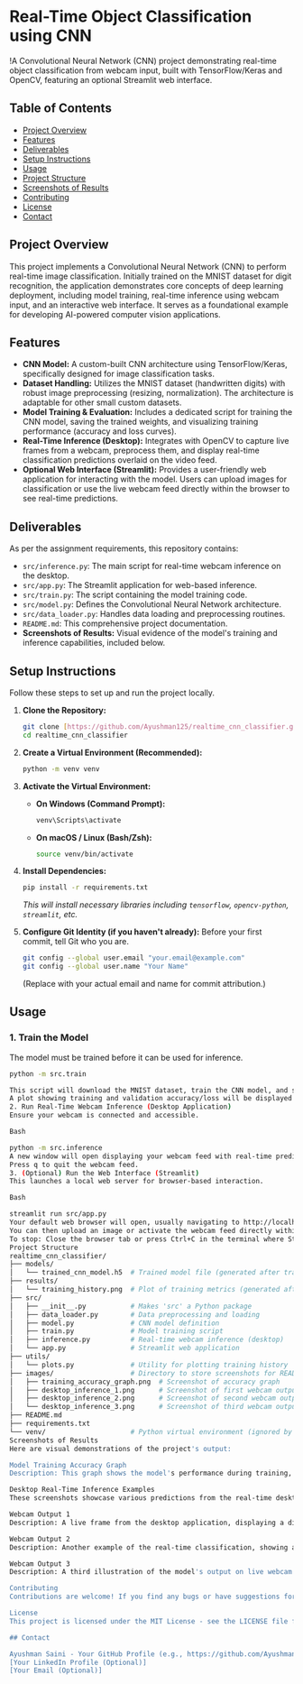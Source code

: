 # Real-Time Object Classification using CNN

!A Convolutional Neural Network (CNN) project demonstrating real-time object classification from webcam input, built with TensorFlow/Keras and OpenCV, featuring an optional Streamlit web interface.

## Table of Contents

* [Project Overview](#project-overview)
* [Features](#features)
* [Deliverables](#deliverables)
* [Setup Instructions](#setup-instructions)
* [Usage](#usage)
* [Project Structure](#project-structure)
* [Screenshots of Results](#screenshots-of-results)
* [Contributing](#contributing)
* [License](#license)
* [Contact](#contact)

## Project Overview

This project implements a Convolutional Neural Network (CNN) to perform real-time image classification. Initially trained on the MNIST dataset for digit recognition, the application demonstrates core concepts of deep learning deployment, including model training, real-time inference using webcam input, and an interactive web interface. It serves as a foundational example for developing AI-powered computer vision applications.

## Features

* **CNN Model:** A custom-built CNN architecture using TensorFlow/Keras, specifically designed for image classification tasks.
* **Dataset Handling:** Utilizes the MNIST dataset (handwritten digits) with robust image preprocessing (resizing, normalization). The architecture is adaptable for other small custom datasets.
* **Model Training & Evaluation:** Includes a dedicated script for training the CNN model, saving the trained weights, and visualizing training performance (accuracy and loss curves).
* **Real-Time Inference (Desktop):** Integrates with OpenCV to capture live frames from a webcam, preprocess them, and display real-time classification predictions overlaid on the video feed.
* **Optional Web Interface (Streamlit):** Provides a user-friendly web application for interacting with the model. Users can upload images for classification or use the live webcam feed directly within the browser to see real-time predictions.

## Deliverables

As per the assignment requirements, this repository contains:

* `src/inference.py`: The main script for real-time webcam inference on the desktop.
* `src/app.py`: The Streamlit application for web-based inference.
* `src/train.py`: The script containing the model training code.
* `src/model.py`: Defines the Convolutional Neural Network architecture.
* `src/data_loader.py`: Handles data loading and preprocessing routines.
* `README.md`: This comprehensive project documentation.
* **Screenshots of Results:** Visual evidence of the model's training and inference capabilities, included below.

## Setup Instructions

Follow these steps to set up and run the project locally.

1.  **Clone the Repository:**
    ```bash
    git clone [https://github.com/Ayushman125/realtime_cnn_classifier.git](https://github.com/Ayushman125/realtime_cnn_classifier.git)
    cd realtime_cnn_classifier
    ```

2.  **Create a Virtual Environment (Recommended):**
    ```bash
    python -m venv venv
    ```

3.  **Activate the Virtual Environment:**
    * **On Windows (Command Prompt):**
        ```bash
        venv\Scripts\activate
        ```
    * **On macOS / Linux (Bash/Zsh):**
        ```bash
        source venv/bin/activate
        ```

4.  **Install Dependencies:**
    ```bash
    pip install -r requirements.txt
    ```
    *This will install necessary libraries including `tensorflow`, `opencv-python`, `streamlit`, etc.*

5.  **Configure Git Identity (if you haven't already):**
    Before your first commit, tell Git who you are.
    ```bash
    git config --global user.email "your.email@example.com"
    git config --global user.name "Your Name"
    ```
    (Replace with your actual email and name for commit attribution.)

## Usage

### 1. Train the Model

The model must be trained before it can be used for inference.

```bash
python -m src.train

This script will download the MNIST dataset, train the CNN model, and save the trained weights to models/trained_cnn_model.h5.
A plot showing training and validation accuracy/loss will be displayed and saved as results/training_history.png.
2. Run Real-Time Webcam Inference (Desktop Application)
Ensure your webcam is connected and accessible.

Bash

python -m src.inference
A new window will open displaying your webcam feed with real-time predictions overlaid.
Press q to quit the webcam feed.
3. (Optional) Run the Web Interface (Streamlit)
This launches a local web server for browser-based interaction.

Bash

streamlit run src/app.py
Your default web browser will open, usually navigating to http://localhost:8501.
You can then upload an image or activate the webcam feed directly within the browser for live predictions.
To stop: Close the browser tab or press Ctrl+C in the terminal where Streamlit is running.
Project Structure
realtime_cnn_classifier/
├── models/
│   └── trained_cnn_model.h5  # Trained model file (generated after training)
├── results/
│   └── training_history.png  # Plot of training metrics (generated after training)
├── src/
│   ├── __init__.py           # Makes 'src' a Python package
│   ├── data_loader.py        # Data preprocessing and loading
│   ├── model.py              # CNN model definition
│   ├── train.py              # Model training script
│   ├── inference.py          # Real-time webcam inference (desktop)
│   └── app.py                # Streamlit web application
├── utils/
│   └── plots.py              # Utility for plotting training history
├── images/                   # Directory to store screenshots for README.md
│   ├── training_accuracy_graph.png  # Screenshot of accuracy graph
│   ├── desktop_inference_1.png      # Screenshot of first webcam output
│   ├── desktop_inference_2.png      # Screenshot of second webcam output
│   └── desktop_inference_3.png      # Screenshot of third webcam output
├── README.md
├── requirements.txt
└── venv/                     # Python virtual environment (ignored by Git)
Screenshots of Results
Here are visual demonstrations of the project's output:

Model Training Accuracy Graph
Description: This graph shows the model's performance during training, illustrating the convergence of both training and validation accuracy/loss over epochs.

Desktop Real-Time Inference Examples
These screenshots showcase various predictions from the real-time desktop webcam application.

Webcam Output 1
Description: A live frame from the desktop application, displaying a digit prediction (e.g., when a handwritten digit is shown or a random pattern is identified).

Webcam Output 2
Description: Another example of the real-time classification, showing a different prediction or scenario from the webcam feed.

Webcam Output 3
Description: A third illustration of the model's output on live webcam data, further demonstrating its real-time capabilities.

Contributing
Contributions are welcome! If you find any bugs or have suggestions for improvements, please open an issue or submit a pull request.

License
This project is licensed under the MIT License - see the LICENSE file for details (You might need to create a https://www.google.com/search?q=LICENSE file).

## Contact

Ayushman Saini - Your GitHub Profile (e.g., https://github.com/Ayushman125)
[Your LinkedIn Profile (Optional)]
[Your Email (Optional)]
